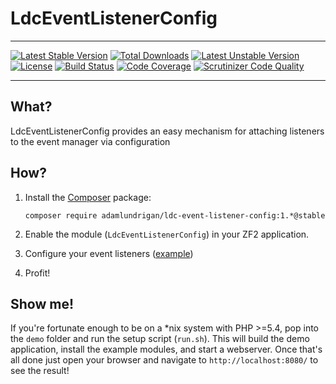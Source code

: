 LdcEventListenerConfig
=============

---
[![Latest Stable Version](https://poser.pugx.org/adamlundrigan/ldc-event-listener-config/v/stable.svg)](https://packagist.org/packages/adamlundrigan/ldc-event-listener-config) [![Total Downloads](https://poser.pugx.org/adamlundrigan/ldc-event-listener-config/downloads.svg)](https://packagist.org/packages/adamlundrigan/ldc-event-listener-config) [![Latest Unstable Version](https://poser.pugx.org/adamlundrigan/ldc-event-listener-config/v/unstable.svg)](https://packagist.org/packages/adamlundrigan/ldc-event-listener-config) [![License](https://poser.pugx.org/adamlundrigan/ldc-event-listener-config/license.svg)](https://packagist.org/packages/adamlundrigan/ldc-event-listener-config)
[![Build Status](https://travis-ci.org/adamlundrigan/LdcEventListenerConfig.svg?branch=master)](https://travis-ci.org/adamlundrigan/LdcEventListenerConfig)
[![Code Coverage](https://scrutinizer-ci.com/g/adamlundrigan/LdcEventListenerConfig/badges/coverage.png?b=master)](https://scrutinizer-ci.com/g/adamlundrigan/LdcEventListenerConfig/?branch=master)
[![Scrutinizer Code Quality](https://scrutinizer-ci.com/g/adamlundrigan/LdcEventListenerConfig/badges/quality-score.png?b=master)](https://scrutinizer-ci.com/g/adamlundrigan/LdcEventListenerConfig/?branch=master)

---

## What?

LdcEventListenerConfig provides an easy mechanism for attaching listeners to the event manager via configuration 

## How?

1. Install the [Composer](https://getcomposer.org/) package:

    ```
    composer require adamlundrigan/ldc-event-listener-config:1.*@stable
    ```

2. Enable the module (`LdcEventListenerConfig`) in your ZF2 application.

3. Configure your event listeners ([example](demo/ExampleModule/Module.php#L49))

4. Profit!

## Show me!

If you're fortunate enough to be on a *nix system with PHP >=5.4, pop into the `demo` folder and run the setup script (`run.sh`).  This will build the demo application, install the example modules, and start a webserver.  Once that's all done just open your browser and navigate to `http://localhost:8080/` to see the result!

